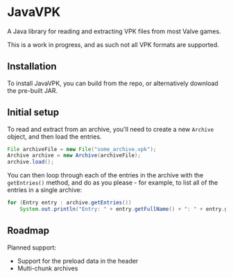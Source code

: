 JavaVPK
=======

A Java library for reading and extracting VPK files from most Valve games.

This is a work in progress, and as such not all VPK formats are supported.

Installation
------

To install JavaVPK, you can build from the repo, or alternatively download the pre-built JAR.

Initial setup
------

To read and extract from an archive, you'll need to create a new ```Archive``` object, and then load the entries.

```java
File archiveFile = new File("some_archive.vpk");
Archive archive = new Archive(archiveFile);
archive.load();
```

You can then loop through each of the entries in the archive with the ```getEntries()``` method, and do as you please - for example, to list all of the entries in a single archive:

```java
for (Entry entry : archive.getEntries())
	System.out.println("Entry: " + entry.getFullName() + ": " + entry.getLength() + " bytes");
```

Roadmap
------

Planned support:

- Support for the preload data in the header
- Multi-chunk archives